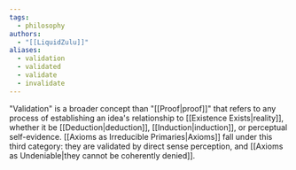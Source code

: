 ```yaml
---
tags:
  - philosophy
authors:
  - "[[LiquidZulu]]"
aliases:
  - validation
  - validated
  - validate
  - invalidate
---
```


"Validation" is a broader concept than "[[Proof|proof]]" that refers to any process of establishing an idea's relationship to [[Existence Exists|reality]], whether it be [[Deduction|deduction]], [[Induction|induction]], or perceptual self-evidence. [[Axioms as Irreducible Primaries|Axioms]] fall under this third category: they are validated by direct sense perception, and [[Axioms as Undeniable|they cannot be coherently denied]].